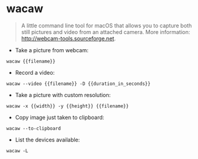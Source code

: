 # wacaw

> A little command line tool for macOS that allows you to capture both still pictures and video from an attached camera.
> More information: <http://webcam-tools.sourceforge.net>.

- Take a picture from webcam:

`wacaw {{filename}}`

- Record a video:

`wacaw --video {{filename}} -D {{duration_in_seconds}}`

- Take a picture with custom resolution:

`wacaw -x {{width}} -y {{height}} {{filename}}`

- Copy image just taken to clipboard:

`wacaw --to-clipboard`

- List the devices available:

`wacaw -L`
